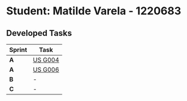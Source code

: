 # Student: Matilde Varela - 1220683

## Developed Tasks 

| Sprint | Task                            |
|--------|---------------------------------|
| **A**  | [US G004](../us_g004/readme.md) |
| **A**  | [US G006](../us_g006/readme.md) |
| **B**  | -                               |
| **C**  | -                               |
